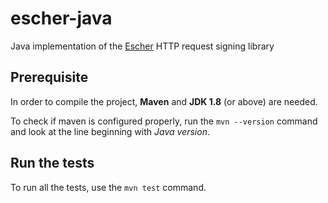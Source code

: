 # escher-java

Java implementation of the [Escher](https://github.com/emartech/escher) HTTP request signing library

Prerequisite
------------

In order to compile the project, **Maven** and **JDK 1.8** (or above) are needed.

To check if maven is configured properly, run the `mvn --version` command and look at the line beginning with *Java version*.

Run the tests
-------------

To run all the tests, use the `mvn test` command.

